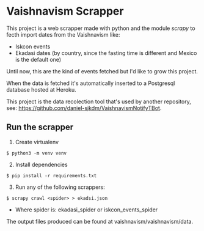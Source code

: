 # Vaishnavism Scrapper

This project is a web scrapper made with python and the module _scrapy_ to fecth import dates from the Vaishnavism like:

+ Iskcon events
+ Ekadasi dates (by country, since the fasting time is different and Mexico is the default one)

Until now, this are the kind of events fetched but I'd like to grow this project.

When the data is fetched it's automatically inserted to a Postgresql database hosted at Heroku.

This project is the data recolection tool that's used by another repository, see: https://github.com/daniel-sjkdm/VaishnavismNotifyTBot.


## Run the scrapper

1. Create virtualenv
  ```
  $ python3 -m venv venv 
  ```

2. Install dependencies
  ```
  $ pip install -r requirements.txt
  ```
  
 3. Run any of the following scrappers:
  ```
  $ scrapy crawl <spider> > ekadsi.json
  ```
  * Where spider is: ekadasi_spider or iskcon_events_spider
  
  
 The output files produced can be found at vaishnavism/vaishnavism/data.
 
 
 
